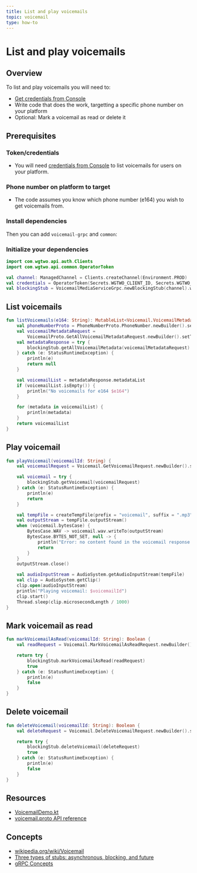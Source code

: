 ```yaml
---
title: List and play voicemails
topic: voicemail
type: how-to
---
```


# List and play voicemails

## Overview

To list and play voicemails you will need to:
* [Get credentials from Console](https://console.wgtwo.com/api-keys-redirect)
* Write code that does the work, targetting a specific phone number on your platform
* Optional: Mark a voicemail as read or delete it

## Prerequisites

### Token/credentials
* You will need [credentials from Console](https://console.wgtwo.com/api-keys-redirect) to list voicemails for users on your platform.

### Phone number on platform to target
* The code assumes you know which phone number (e164) you wish to get voicemails from.

### Install dependencies
<JitpackDependency />

Then you can add `voicemail-grpc` and `common`:

<ClientDependencies :clients="['voicemail-grpc', 'common']"/>

### Initialize your dependencies
```kotlin
import com.wgtwo.api.auth.Clients
import com.wgtwo.api.common.OperatorToken

val channel: ManagedChannel = Clients.createChannel(Environment.PROD)
val credentials = OperatorToken(Secrets.WGTWO_CLIENT_ID, Secrets.WGTWO_CLIENT_SECRET)
val blockingStub = VoicemailMediaServiceGrpc.newBlockingStub(channel).withCallCredentials(credentials)
```

## List voicemails
```kotlin
fun listVoicemails(e164: String): MutableList<Voicemail.VoicemailMetadata>? {
    val phoneNumberProto = PhoneNumberProto.PhoneNumber.newBuilder().setE164(e164).build()
    val voicemailMetadataRequest =
        VoicemailProto.GetAllVoicemailMetadataRequest.newBuilder().setTo(phoneNumberProto).build()
    val metadataResponse = try {
        blockingStub.getAllVoicemailMetadata(voicemailMetadataRequest)
    } catch (e: StatusRuntimeException) {
        println(e)
        return null
    }

    val voicemailList = metadataResponse.metadataList
    if (voicemailList.isEmpty()) {
        println("No voicemails for e164 $e164")
    }

    for (metadata in voicemailList) {
        println(metadata)
    }
    return voicemailList
}
```

## Play voicemail
```kotlin
fun playVoicemail(voicemailId: String) {
    val voicemailRequest = Voicemail.GetVoicemailRequest.newBuilder().setVoicemailId(voicemailId).build()

    val voicemail = try {
        blockingStub.getVoicemail(voicemailRequest)
    } catch (e: StatusRuntimeException) {
        println(e)
        return
    }

    val tempFile = createTempFile(prefix = "voicemail", suffix = ".mp3")
    val outputStream = tempFile.outputStream()
    when (voicemail.bytesCase) {
        BytesCase.WAV -> voicemail.wav.writeTo(outputStream)
        BytesCase.BYTES_NOT_SET, null -> {
            println("Error: no content found in the voicemail response.")
            return
        }
    }
    outputStream.close()

    val audioInputStream = AudioSystem.getAudioInputStream(tempFile)
    val clip = AudioSystem.getClip()
    clip.open(audioInputStream)
    println("Playing voicemail: $voicemailId")
    clip.start()
    Thread.sleep(clip.microsecondLength / 1000)
}
```

## Mark voicemail as read
```kotlin
fun markVoicemailAsRead(voicemailId: String): Boolean {
    val readRequest = Voicemail.MarkVoicemailAsReadRequest.newBuilder().setVoicemailId(voicemailId).build()

    return try {
        blockingStub.markVoicemailAsRead(readRequest)
        true
    } catch (e: StatusRuntimeException) {
        println(e)
        false
    }
}
```

## Delete voicemail
```kotlin
fun deleteVoicemail(voicemailId: String): Boolean {
    val deleteRequest = Voicemail.DeleteVoicemailRequest.newBuilder().setVoicemailId(voicemailId).build()

    return try {
        blockingStub.deleteVoicemail(deleteRequest)
        true
    } catch (e: StatusRuntimeException) {
        println(e)
        false
    }
}
```

## Resources
* [VoicemailDemo.kt](https://github.com/working-group-two/wgtwo-kotlin-code-snippets/blob/master/src/main/kotlin/com/wgtwo/example/voicemail/VoicemailDemo.kt)
* [voicemail.proto API reference](https://github.com/working-group-two/wgtwoapis/blob/master/wgtwo/voicemail/voicemail.proto)

## Concepts
* [wikipedia.org/wiki/Voicemail](https://en.wikipedia.org/wiki/Voicemail)
* [Three types of stubs: asynchronous, blocking, and future](https://grpc.io/docs/reference/java/generated-code/)
* [gRPC Concepts](https://grpc.io/docs/guides/concepts/)
